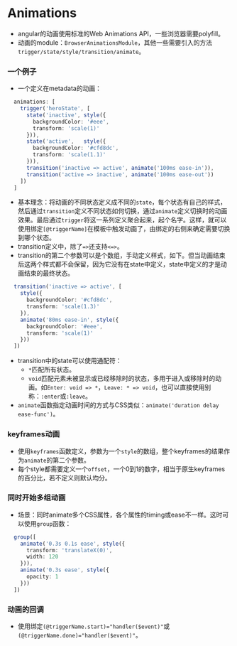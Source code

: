 Animations
========

* angular的动画使用标准的Web Animations API，一些浏览器需要polyfill。
* 动画的module：`BrowserAnimationsModule`，其他一些需要引入的方法`trigger/state/style/transition/animate`。

### 一个例子

* 一个定义在metadata的动画：
``` typescript
  animations: [
    trigger('heroState', [
      state('inactive', style({
        backgroundColor: '#eee',
        transform: 'scale(1)'
      })),
      state('active',   style({
        backgroundColor: '#cfd8dc',
        transform: 'scale(1.1)'
      })),
      transition('inactive => active', animate('100ms ease-in')),
      transition('active => inactive', animate('100ms ease-out'))
    ])
  ]
```
* 基本理念：将动画的不同状态定义成不同的`state`，每个状态有自己的样式，然后通过`transition`定义不同状态如何切换，通过`animate`定义切换时的动画效果。最后通过`trigger`将这一系列定义聚合起来，起个名字。这样，就可以使用绑定`[@triggerName]`在模板中触发动画了，由绑定的右侧来确定需要切换到哪个状态。
* transition定义中，除了`=>`还支持`<=>`。
* transition的第二个参数可以是个数组，手动定义样式，如下。但当动画结束后这两个样式都不会保留，因为它没有在state中定义，state中定义的才是动画结束的最终状态。
``` typescript
  transition('inactive => active', [
    style({
      backgroundColor: '#cfd8dc',
      transform: 'scale(1.3)'
    }),
    animate('80ms ease-in', style({
      backgroundColor: '#eee',
      transform: 'scale(1)'
    }))
  ])
```
* transition中的state可以使用通配符：
  * `*`匹配所有状态。
  * `void`匹配元素未被显示或已经移除时的状态，多用于进入或移除时的动画。如`Enter: void => *`，`Leave: * => void`，也可以直接使用别称：`:enter`或`:leave`。
* `animate`函数指定动画时间的方式与CSS类似：`animate('duration delay ease-func')`。

### keyframes动画

* 使用`keyframes`函数定义，参数为一个`style`的数组，整个keyframes的结果作为`animate`的第二个参数。
* 每个style都需要定义一个`offset`，一个0到1的数字，相当于原生keyframes的百分比，若不定义则默认均分。

### 同时开始多组动画

* 场景：同时animate多个CSS属性，各个属性的timing或ease不一样。这时可以使用`group`函数：
``` typescript
  group([
    animate('0.3s 0.1s ease', style({
      transform: 'translateX(0)',
      width: 120
    })),
    animate('0.3s ease', style({
      opacity: 1
    }))
  ])
```

### 动画的回调

* 使用绑定`(@triggerName.start)="handler($event)"`或`(@triggerName.done)="handler($event)"`。
